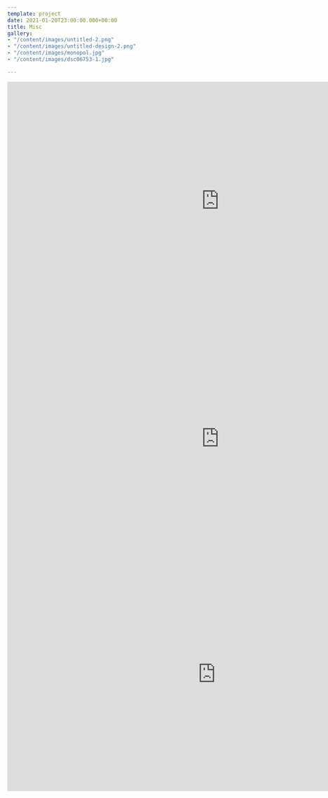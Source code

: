 ```yaml
---
template: project
date: 2021-01-20T23:00:00.000+00:00
title: Misc
gallery:
- "/content/images/untitled-2.png"
- "/content/images/untitled-design-2.png"
- "/content/images/monopol.jpg"
- "/content/images/dsc06753-1.jpg"

---
```

<iframe width="966" height="543" src="https://www.youtube.com/embed/Ljdbu3tCn50" frameborder="0" allow="accelerometer; autoplay; clipboard-write; encrypted-media; gyroscope; picture-in-picture" allowfullscreen></iframe>

<iframe width="966" height="543" src="https://www.youtube.com/embed/Po_ddB9n8iQ" frameborder="0" allow="accelerometer; autoplay; clipboard-write; encrypted-media; gyroscope; picture-in-picture" allowfullscreen></iframe>

<iframe width="950" height="534" src="https://www.youtube.com/embed/urKaHQKHwQ8" title="YouTube video player" frameborder="0" allow="accelerometer; autoplay; clipboard-write; encrypted-media; gyroscope; picture-in-picture" allowfullscreen></iframe>